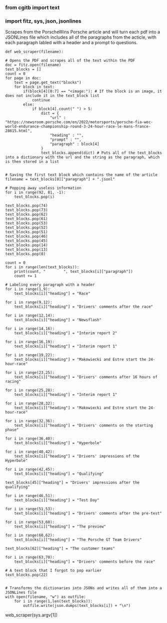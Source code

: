 ### from cgitb import text
### import fitz, sys, json, jsonlines

Scrapes from the PorscheWins Porsche article and will turn each pdf into a JSONLines file which includes all of the paragraphs from the acticle, with each paragraph labled with a header and a prompt to questions.

	def web_scraper(filename):

    # Opens the PDF and scrapes all of the text within the PDF
    doc = fitz.open(filename)
    text_blocks = []
    count = 0
    for page in doc:
        text = page.get_text("blocks")
        for block in text:
            if(block[4][0:7] == "<image:"): # If the block is an image, it does not include it in the text_block list
                continue
            else:
                if block[4].count(" ") > 5:
                    dict = {
                        "url" : "https://newsroom.porsche.com/en/2022/motorsports/porsche-fia-wec-world-endurance-championship-round-3-24-hour-race-le-mans-france-28615.html",
                        "heading" : "",
                        "prompt" : "",
                        "paragraph" : block[4]
                    }
                    text_blocks.append(dict) # Puts all of the text_blocks into a dictionary with the url and the string as the paragraph, which is then stored in a list


    # Saving the first text block which contains the name of the article
    filename = text_blocks[0]["paragraph"] + ".jsonl"

    # Popping away useless information
    for i in range(92, 81, -1):
        text_blocks.pop(i)

    text_blocks.pop(74)
    text_blocks.pop(73)
    text_blocks.pop(62)
    text_blocks.pop(61)
    text_blocks.pop(53)
    text_blocks.pop(52)
    text_blocks.pop(51)
    text_blocks.pop(46)
    text_blocks.pop(45)
    text_blocks.pop(14)
    text_blocks.pop(13)
    text_blocks.pop(0)

    count = 0
    for i in range(len(text_blocks)):
        print(count, "        ", text_blocks[i]["paragraph"])
        count += 1

    # Labeling every paragraph with a header
    for i in range(1,9):
        text_blocks[i]["heading"] = "Race"

    for i in range(9,12):
        text_blocks[i]["heading"] = "Drivers' comments after the race"

    for i in range(12,14):
        text_blocks[i]["heading"] = "Newsflash"

    for i in range(14,16):
        text_blocks[i]["heading"] = "Interim report 2"

    for i in range(16,19):
        text_blocks[i]["heading"] = "Interim report 1"

    for i in range(19,22):
        text_blocks[i]["heading"] = "Makowiecki and Estre start the 24-hour-race"
    
    for i in range(23,25):
        text_blocks[i]["heading"] = "Drivers' comments after 16 hours of racing"

    for i in range(25,28):
        text_blocks[i]["heading"] = "Interim report 1"

    for i in range(28,32):
        text_blocks[i]["heading"] = "Makowiecki and Estre start the 24-hour-race"

    for i in range(32,36):
        text_blocks[i]["heading"] = "Drivers' comments on the starting phase"

    for i in range(36,40):
        text_blocks[i]["heading"] = "Hyperbole"

    for i in range(40,42):
        text_blocks[i]["heading"] = "Drivers' impressions of the Hyperbole"

    for i in range(42,45):
        text_blocks[i]["heading"] = "Qualifying"

    text_blocks[45]["heading"] = "Drivers' impressions after the qualifying"

    for i in range(46,51):
        text_blocks[i]["heading"] = "Test Day"

    for i in range(51,53):
        text_blocks[i]["heading"] = "Drivers' comments after the pre-test"

    for i in range(53,60):
        text_blocks[i]["heading"] = "The preview"

    for i in range(60,62):
        text_blocks[i]["heading"] = "The Porsche GT Team Drivers"

    text_blocks[62]["heading"] = "The customer teams"

    for i in range(63,70):
        text_blocks[i]["heading"] = "Drivers' comments before the race"

    # A text block that I forgot to pop earlier
    text_blocks.pop(22)


    # Transforms the dictionaries into JSONs and writes all of them into a JSONLines file
    with open(filename, "w") as outfile:
        for i in range(1,len(text_blocks)):
            outfile.write(json.dumps(text_blocks[i]) + "\n")
                
    


web_scraper(sys.argv[1])
